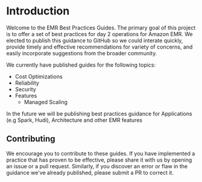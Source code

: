 # Introduction
Welcome to the EMR Best Practices Guides.  The primary goal of this project is to offer a set of best practices for day 2 operations for Amazon EMR. We elected to publish this guidance to GitHub so we could interate quickly, provide timely and effective recommendations for variety of concerns, and easily incorporate suggestions from the broader community.  

We currently have published guides for the following topics: 

- Cost Optimizations
- Reliability
- Security
- Features
	- Managed Scaling


In the future we will be publishing best practices guidance for Applications (e.g Spark, Hudi), Architecture and other EMR features
## Contributing
We encourage you to contribute to these guides. If you have implemented a practice that has proven to be effective, please share it with us by opening an issue or a pull request. Similarly, if you discover an error or flaw in the guidance we've already published, please submit a PR to correct it.
